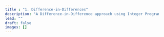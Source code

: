 ```yaml
---
title : "1. Difference-in-Differences"
description: "A Difference-in-Difference approach using Integer Programming Matching"
lead: ""
draft: false
images: []
---
```

